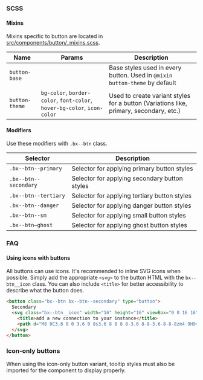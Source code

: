 ### SCSS

#### Mixins

Mixins specific to button are located in [src/components/button/\_mixins.scss]().

| Name           | Params                                                                   | Description                                                                            |
| -------------- | ------------------------------------------------------------------------ | -------------------------------------------------------------------------------------- |
| `button-base`  |                                                                          | Base styles used in every button. Used in `@mixin button-theme` by default             |
| `button-theme` | `bg-color`, `border-color`, `font-color`, `hover-bg-color`, `icon-color` | Used to create variant styles for a button (Variations like, primary, secondary, etc.) |

#### Modifiers

Use these modifiers with `.bx--btn` class.

| Selector              | Description                                   |
| --------------------- | --------------------------------------------- |
| `.bx--btn--primary`   | Selector for applying primary button styles   |
| `.bx--btn--secondary` | Selector for applying secondary button styles |
| `.bx--btn--tertiary`  | Selector for applying tertiary button styles  |
| `.bx--btn--danger`    | Selector for applying danger button styles    |
| `.bx--btn--sm`        | Selector for applying small button styles     |
| `.bx--btn—ghost`      | Selector for applying ghost button styles     |

### FAQ

#### Using icons with buttons

All buttons can use icons. It's recommended to inline SVG icons when possible.
Simply add the appropriate `<svg>` to the button HTML with the `bx--btn__icon` class.
You can also include `<title>` for better accessibility to describe what the button does.

```html
<button class="bx--btn bx--btn--secondary" type="button">
  Secondary
  <svg class="bx--btn__icon" width="16" height="16" viewBox="0 0 16 16" fill-rule="evenodd">
    <title>add a new connection to your instance</title>
    <path d="M8 0C3.6 0 0 3.6 0 8s3.6 8 8 8 8-3.6 8-8-3.6-8-8-8zm4 9H9v3H7V9H4V7h3V4h2v3h3v2z"></path>
  </svg>
</button>
```

### Icon-only buttons

When using the icon-only button variant, tooltip styles must also be imported for the component to display properly.
